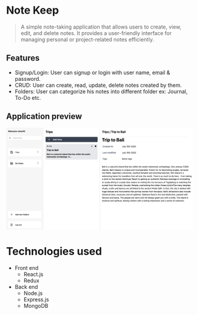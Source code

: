 # Note Keep

> A simple note-taking application that allows users to create, view, edit, and delete notes. It provides a user-friendly interface for managing personal or project-related notes efficiently.

## Features

- Signup/Login: User can signup or login with user name, email & password.
- CRUD: User can create, read, update, delete notes created by them.
- Folders: User can categorize his notes into different folder ex: Journal, To-Do etc.

## Application preview

![Example Screenshot](client/src/assets/application_preview.png)


# Technologies used
- Front end
  - React.js
  - Redux
- Back end
  - Node.js
  - Express.js
  - MongoDB
